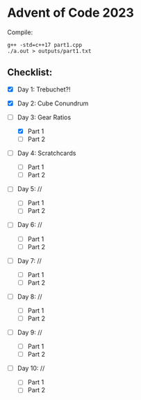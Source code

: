 # Advent of Code 2023

Compile:

```
g++ -std=c++17 part1.cpp
./a.out > outputs/part1.txt
```

## Checklist:

- [x] Day 1: Trebuchet?!

- [x] Day 2: Cube Conundrum

- [ ] Day 3: Gear Ratios

  - [x] Part 1
  - [ ] Part 2

- [ ] Day 4: Scratchcards

  - [ ] Part 1
  - [ ] Part 2

- [ ] Day 5: //

  - [ ] Part 1
  - [ ] Part 2

- [ ] Day 6: //

  - [ ] Part 1
  - [ ] Part 2

- [ ] Day 7: //

  - [ ] Part 1
  - [ ] Part 2

- [ ] Day 8: //

  - [ ] Part 1
  - [ ] Part 2

- [ ] Day 9: //

  - [ ] Part 1
  - [ ] Part 2

- [ ] Day 10: //
  - [ ] Part 1
  - [ ] Part 2
